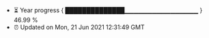 - ⏳ Year progress { ██████████████▁▁▁▁▁▁▁▁▁▁▁▁▁▁▁▁ } 46.99 %
- ⏰ Updated on Mon, 21 Jun 2021 12:31:49 GMT


